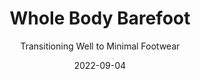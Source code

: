 ---
date: 2022-09-04
dateYear: 2022
isbn: 9780989653985
title: Whole Body Barefoot
subtitle: Transitioning Well to Minimal Footwear
description: "Barefoot enthusiasts say ditching your shoes is essential for optimal whole-body function. Doctors say minimalist shoes cause injury. Who's right? What if they both are? In Whole Body Barefoot, biomechanist Katy Bowman explains how both sides are right and wrong by broadening the perspective of over-simplified 'shoes are good' or 'shoes are bad' arguments. Using evolutionary-based and biomechanics arguments, Bowman demonstrates that shoes, in a modern context, have purpose, but that the trade-off for protection can be reduced whole-body health if we don't pick the right shoes for our body and skill-level."
cover: cover-whole-body-barefoot.jpeg
coverGoogle: https://books.google.com/books/content?id=Yi_LrQEACAAJ&printsec=frontcover&img=1&zoom=1&source=gbs_api
pageCount: 137
authors: Katy Bowman
publishers: Propriometrics Press
published: 2015
publishedYear: 2014
shelves:
- non-fiction
- health
---